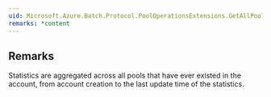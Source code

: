 ```yaml
---  
uid: Microsoft.Azure.Batch.Protocol.PoolOperationsExtensions.GetAllPoolsLifetimeStatistics(Microsoft.Azure.Batch.Protocol.IPoolOperations,Microsoft.Azure.Batch.Protocol.Models.PoolGetAllPoolsLifetimeStatisticsOptions)  
remarks: *content  
---  
```

  
## Remarks  
 Statistics are aggregated across all pools that have ever existed in the             account, from account creation to the last update time of the statistics.